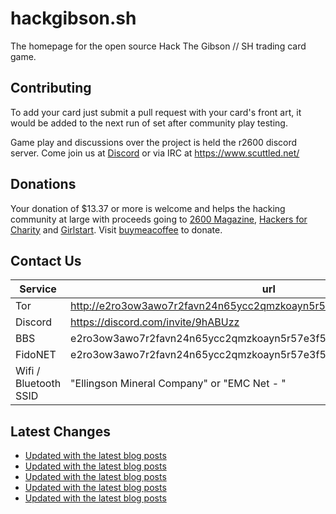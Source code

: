 # hackgibson.sh
The homepage for the open source Hack The Gibson // SH trading card game.


## Contributing

To add your card just submit a pull request with your card's front art, it would be added to the next run of set after community play testing.

Game play and discussions over the project is held the r2600 discord server. Come join us at [Discord](https://discord.com/invite/9hABUzz) or via IRC at https://www.scuttled.net/


## Donations

Your donation of $13.37 or more is welcome and helps the hacking community at large with proceeds going to [2600 Magazine](https://2600.com/), [Hackers for Charity](https://hackersforcharity.org) and [Girlstart](https://girlstart.org).  Visit [buymeacoffee](https://www.buymeacoffee.com/hackgibson.sh) to donate.


## Contact Us

Service | url
-|-
Tor | http://e2ro3ow3awo7r2favn24n65ycc2qmzkoayn5r57e3f56nvjwdcgg32ad.onion
Discord | https://discord.com/invite/9hABUzz
BBS | e2ro3ow3awo7r2favn24n65ycc2qmzkoayn5r57e3f56nvjwdcgg32ad.onion:23
FidoNET | e2ro3ow3awo7r2favn24n65ycc2qmzkoayn5r57e3f56nvjwdcgg32ad.onion:24554
Wifi / Bluetooth SSID | "Ellingson Mineral Company" or "EMC Net - <fidonet address>"

## Latest Changes
<!-- BLOG-POST-LIST:START -->
- [Updated with the latest blog posts](https://github.com/DFW2600/hackgibson.sh/commit/4226f87ae01b65e5a125ecadd2a183b9f6eaa329)
- [Updated with the latest blog posts](https://github.com/DFW2600/hackgibson.sh/commit/4c2e1389efc4e4446f7538f7ad04d8f70446c4df)
- [Updated with the latest blog posts](https://github.com/DFW2600/hackgibson.sh/commit/42605df725de30521bd5e4b551732e45b28b33c3)
- [Updated with the latest blog posts](https://github.com/DFW2600/hackgibson.sh/commit/9c23a03a6bc82943b09339d4a1420fd753314307)
- [Updated with the latest blog posts](https://github.com/DFW2600/hackgibson.sh/commit/1e1b003d4bab4983b29c87277d8860d6eea98199)
<!-- BLOG-POST-LIST:END -->
